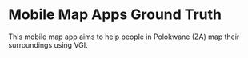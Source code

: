 <h1>Mobile Map Apps Ground Truth </h1>
This mobile map app aims to help people in Polokwane (ZA) map their surroundings using VGI.
